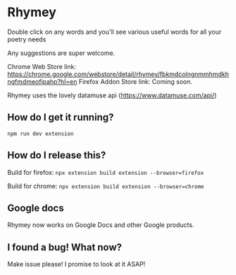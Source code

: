 # Rhymey

Double click on any words and you'll see various useful words for all your poetry needs

Any suggestions are super welcome.

Chrome Web Store link: https://chrome.google.com/webstore/detail/rhymey/fbkmdcolngnmmhmdkhngfmdmeofipahp?hl=en
Firefox Addon Store link: Coming soon.

Rhymey uses the lovely datamuse api (https://www.datamuse.com/api/)

## How do I get it running?

`npm run dev extension`

## How do I release this? 

Build for firefox:
`npx extension build extension --browser=firefox`

Build for chrome:
`npx extension build extension --browser=chrome`

## Google docs

Rhymey now works on Google Docs and other Google products. 

## I found a bug! What now? 

Make issue please! I promise to look at it ASAP!

